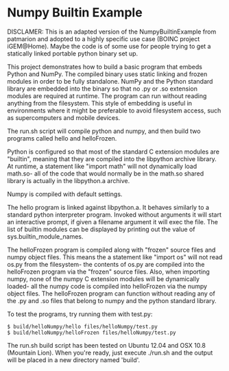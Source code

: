 Numpy Builtin Example
=====================

DISCLAMER: This is an adapted version of the NumpyBuiltinExample from patmarion and adopted to a highly specific use case (BOINC project iGEM@Home). Maybe the code is of some use for people trying to get a statically linked portable python binary set up.

This project demonstrates how to build a basic program that embeds
Python and NumPy.  The compiled binary uses static linking and frozen
modules in order to be fully standalone.  NumPy and the Python
standard library are embedded into the binary so that no .py or .so
extension modules are required at runtime.  The program can run
without reading anything from the filesystem.  This style of embedding
is useful in environments where it might be preferable to avoid
filesystem access, such as supercomputers and mobile devices.

The run.sh script will compile python and numpy, and then build two
programs called hello and helloFrozen.

Python is configured so that most of the standard C extension modules
are "builtin", meaning that they are compiled into the libpython
archive library.  At runtime, a statement like "import math" will not
dynamically load math.so- all of the code that would normally be in
the math.so shared library is actually in the libpython.a archive.

Numpy is compiled with default settings.

The hello program is linked against libpython.a.  It behaves similarly
to a standard python interpreter program.  Invoked without arguments
it will start an interactive prompt, if given a filename argument it
will exec the file.  The list of builtin modules can be displayed by
printing out the value of sys.builtin_module_names.

The helloFrozen program is compiled along with "frozen" source files
and numpy object files.  This means the a statement like "import os"
will not read os.py from the filesystem- the contents of os.py are
compiled into the helloFrozen program via the "frozen" source files.
Also, when importing numpy, none of the numpy C extension modules will
be dynamically loaded- all the numpy code is compiled into helloFrozen
via the numpy object files.  The helloFrozen program can function
without reading any of the .py and .so files that belong to numpy and
the python standard library.

To test the programs, try running them with test.py:

    $ build/helloNumpy/hello files/helloNumpy/test.py
    $ build/helloNumpy/helloFrozen files/helloNumpy/test.py

The run.sh build script has been tested on Ubuntu 12.04 and OSX 10.8
(Mountain Lion).  When you're ready, just execute ./run.sh and the
output will be placed in a new directory named 'build'.  
